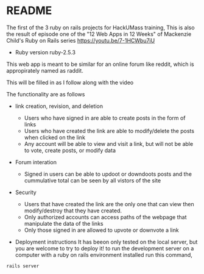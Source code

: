 # README

The first of the 3 ruby on rails projects for HackUMass training,
This is also the result of episode one of the "12 Web Apps in 12 Weeks" of Mackenzie Child's Ruby on Rails series https://youtu.be/7-1HCWbu7iU

* Ruby version
ruby-2.5.3

This web app is meant to be similar for an online forum like reddit, which is appropirately named as raddit.

This will be filled in as I follow along with the video

The functionality are as follows

+ link creation, revision, and deletion
  * Users who have signed in are able to create posts in the form of links
  * Users who have created the link are able to modify/delete the posts when clicked on the link
  * Any account will be able to view and visit a link, but will not be able to vote, create posts, or modify data

+ Forum interation
  * Signed in users can be able to updoot or downdoots posts and the cummulative total can be seen by all vistors of the site

+ Security
  * Users that have created the link are the only one that can view then modify/destroy that they have created.
  * Only authorized accounts can access paths of the webpage that manipulate the data of the links
  * Only those signed in are allowed to upvote or downvote a link

* Deployment instructions
It has beeon only tested on the local server, but you are welcome to try to deploy it!
to run the development server on a computer with a ruby on rails environment installed run this command,

```
rails server
```

##

